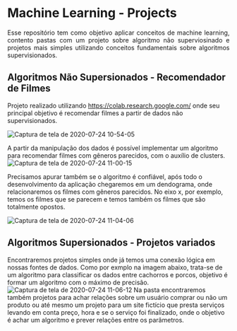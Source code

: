 # Machine Learning - Projects

<p align="justify">Esse repositório tem como objetivo aplicar conceitos de machine learning, contento pastas com um projeto sobre algoritmo não superviosinado e projetos mais simples utilizando conceitos fundamentais sobre algoritmos supervisionados.</p>

## Algoritmos Não Supersionados - Recomendador de Filmes
Projeto realizado utilizando https://colab.research.google.com/ onde seu principal objetivo é recomendar filmes a partir de dados não supervisionados.

![Captura de tela de 2020-07-24 10-54-05](https://user-images.githubusercontent.com/48137972/88398954-80ef9a80-cd9c-11ea-9296-5d41a8ab5bf5.png)

A partir da manipulação dos dados é possível implementar um algoritmo para recomendar filmes com gêneros parecidos, com o auxílio de clusters.
![Captura de tela de 2020-07-24 11-00-15](https://user-images.githubusercontent.com/48137972/88399210-e2b00480-cd9c-11ea-8a45-3b28cab1ddd7.png)

Precisamos apurar também se o algoritmo é confiável, após todo o desenvolvimento da aplicação chegaremos em um dendograma, onde relacionaremos os filmes com gêneros parecidos. No eixo x, por exemplo, temos os filmes que se parecem e temos também os filmes que são totalmente opostos.

![Captura de tela de 2020-07-24 11-04-06](https://user-images.githubusercontent.com/48137972/88399551-6cf86880-cd9d-11ea-98b5-e2edbddb6733.png)

## Algoritmos Supersionados - Projetos variados
Encontraremos projetos simples onde já temos uma conexão lógica em nossas fontes de dados. Como por exmplo na imagem abaixo, trata-se de um algoritmo para classificar os dados entre cachorros e porcos, objetivo é formar um algoritmo com o máximo de precisão.
![Captura de tela de 2020-07-24 11-06-12](https://user-images.githubusercontent.com/48137972/88400073-28210180-cd9e-11ea-9baf-3f1723f76568.png)
Na pasta encontraremos também projetos para achar relações sobre um usuário comprar ou não um produto ou até mesmo um projeto para um site fictício que presta serviços levando em conta preço, hora e se o serviço foi finalizado, onde o objetivo é achar um algoritmo e prever relações entre os parâmetros.


